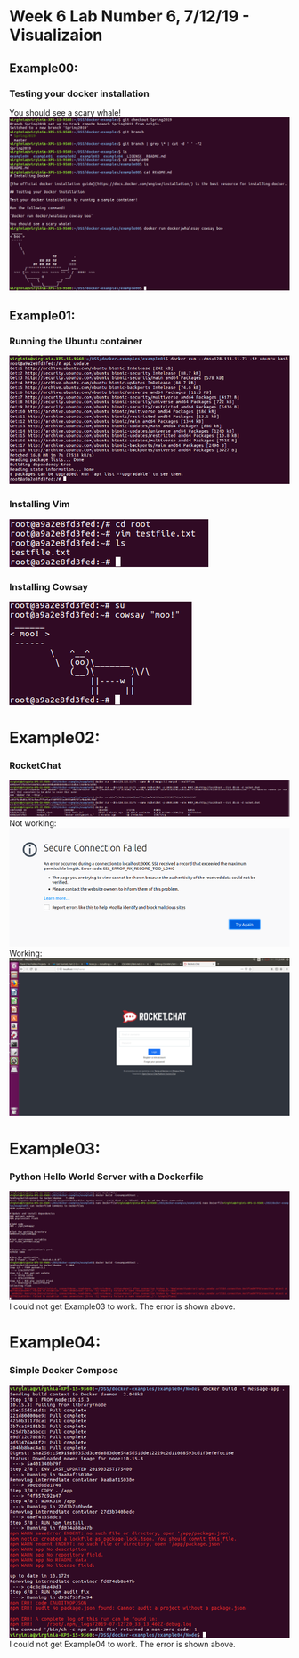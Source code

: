 # Week 6 Lab Number 6, 7/12/19 - Visualizaion

## Example00:
### Testing your docker installation    
You should see a scary whale!    
![alt text](https://github.com/barnesv17/CSCI4961/blob/master/labs/lab-06/images/example00.png)

## Example01:
### Running the Ubuntu container    
![alt text](https://github.com/barnesv17/CSCI4961/blob/master/labs/lab-06/images/example01UPGRADE.png)

### Installing Vim    
![alt text](https://github.com/barnesv17/CSCI4961/blob/master/labs/lab-06/images/example01VIM.png)

### Installing Cowsay    
![alt text](https://github.com/barnesv17/CSCI4961/blob/master/labs/lab-06/images/Example01COWSAY.png)

# Example02:
### RocketChat    
![alt text](https://github.com/barnesv17/CSCI4961/blob/master/labs/lab-06/images/Example03LISTOFCONTAINERS.png)
Not working:    
![alt text](https://github.com/barnesv17/CSCI4961/blob/master/labs/lab-06/images/Example03LOCALHOST.png)
Working:    
![alt text](https://github.com/barnesv17/CSCI4961/blob/master/labs/lab-06/images/Example02RocketChatWorks.png)

# Example03:
### Python Hello World Server with a Dockerfile
![alt text](https://github.com/barnesv17/CSCI4961/blob/master/labs/lab-06/images/Example03BAD.png)
I could not get Example03 to work. The error is shown above.

# Example04:
### Simple Docker Compose
![alt text](https://github.com/barnesv17/CSCI4961/blob/master/labs/lab-06/images/EXAMPLE4DIDNOTWORK.png)
I could not get Example04 to work. The error is shown above.

